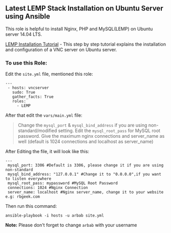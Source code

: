 Latest LEMP Stack Installation on Ubuntu Server using Ansible
--------
This role is helpful to install Nginx, PHP and MySQL(LEMP) on Ubuntu server 14.04 LTS.

[LEMP Installation Tutorial] - This step by step tutorial explains the installation and configuration of a VNC server on Ubuntu server.

### To use this Role:

Edit the `site.yml` file, mentioned this role:

```
---
 - hosts: vncserver
   sudo: True
   gather_facts: True
   roles:
     - LEMP
``` 
After that edit the `vars/main.yml` file:

> Change the `mysql_port` & `mysql_bind_address` if you are using non-standard/modified setting. 
> Edit the `mysql_root_pass` for MySQL root password.
> Give the maximum nginx connections and server_name as well (default is 1024 connections and localhost as server_name)

After Editing the file, it will look like this:
```lang
---
 mysql_port: 3306 #Default is 3306, please change it if you are using non-standard
 mysql_bind_address: "127.0.0.1" #Change it to "0.0.0.0",if you want to listen everywhere
 mysql_root_pass: mypassword #MySQL Root Password
 connections: 1024 #Nginx Connection
 server_name: localhost #Nginx server_name, change it to your website e.g: rbgeek.com
```

Then run this command:

```
ansible-playbook -i hosts -u arbab site.yml
```
**Note:** Please don't forget to change `arbab` with your username

[LEMP Installation Tutorial]:https://www.digitalocean.com/community/tutorials/how-to-install-linux-nginx-mysql-php-lemp-stack-on-ubuntu-14-04
